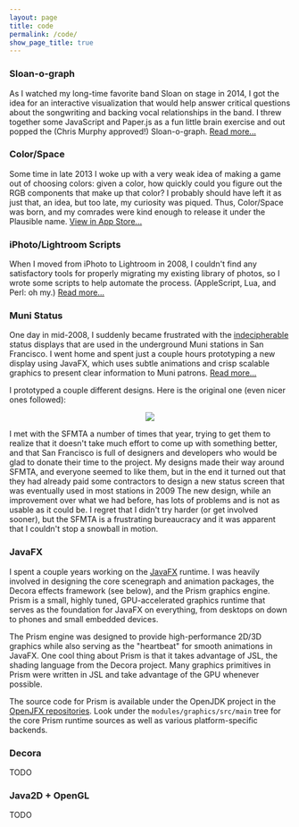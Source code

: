 ```yaml
---
layout: page
title: code
permalink: /code/
show_page_title: true
---
```


### Sloan-o-graph

As I watched my long-time favorite band Sloan on stage in 2014,
I got the idea for an interactive visualization that would help
answer critical questions about the songwriting and backing vocal
relationships in the band.
I threw together some JavaScript and Paper.js as a fun little
brain exercise and out popped the (Chris Murphy approved!)
Sloan-o-graph.
[Read more...](TODO)

### Color/Space

Some time in late 2013 I woke up with a very weak idea of making
a game out of choosing colors: given a color, how quickly could
you figure out the RGB components that make up that color?
I probably should have left it as just that, an idea, but too
late, my curiosity was piqued.
Thus, Color/Space was born, and my comrades were kind enough
to release it under the Plausible name.
[View in App Store...](TODO)

### iPhoto/Lightroom Scripts

When I moved from iPhoto to Lightroom in 2008, I couldn't find
any satisfactory tools for properly migrating my existing library
of photos, so I wrote some scripts to help automate the process.
(AppleScript, Lua, and Perl: oh my.)
[Read more...](TODO)

### Muni Status

One day in mid-2008, I suddenly became frustrated with the
[indecipherable](http://www.flickr.com/photos/chrispcampbell/2573863573/in/set-72157605585682253/)
status displays that are used in the underground Muni stations in
San Francisco.
I went home and spent just a couple hours prototyping a new display
using JavaFX, which uses subtle animations and crisp scalable graphics
to present clear information to Muni patrons.
[Read more...](TODO)

I prototyped a couple different designs. Here is the original one
(even nicer ones followed):

<p style="text-align:center;">
  <a href="http://www.flickr.com/photos/chrispcampbell/sets/72157605585682253/">
    <img id="muni_now" src="http://farm4.static.flickr.com/3125/2574617086_50d5066a1a_z_d.jpg"/>
  </a>
</p>
    
I met with the SFMTA a number of times that year, trying to get them
to realize that it doesn't take much effort to come up with something
better, and that San Francisco is full of designers and developers who
would be glad to donate their time to the project.
My designs made their way around SFMTA, and everyone seemed to like
them, but in the end it turned out that they had already paid some
contractors to design a new status screen that was eventually used
in most stations in 2009
The new design, while an improvement over what we had before, has
lots of problems and is not as usable as it could be.
I regret that I didn't try harder (or get involved sooner), but the
SFMTA is a frustrating bureaucracy and it was apparent that I couldn't
stop a snowball in motion. 

### JavaFX

I spent a couple years working on the [JavaFX](http://javafx.com/) runtime.
I was heavily involved in designing the core scenegraph and animation
packages, the Decora effects framework (see below), and the Prism graphics
engine.
Prism is a small, highly tuned, GPU-accelerated graphics runtime that serves
as the foundation for JavaFX on everything, from desktops on down to phones
and small embedded devices.

The Prism engine was designed to provide high-performance 2D/3D graphics
while also serving as the "heartbeat" for smooth animations in JavaFX.
One cool thing about Prism is that it takes advantage of JSL, the shading
language from the Decora project.
Many graphics primitives in Prism were written in JSL and take advantage
of the GPU whenever possible.

The source code for Prism is available under the OpenJDK project in the
[OpenJFX repositories](http://hg.openjdk.java.net/openjfx/9/rt/). Look
under the `modules/graphics/src/main` tree for the core Prism runtime sources
as well as various platform-specific backends.

<!-- TODO
I also wrote a series of entries on my old java.net blog about using the
effects package in JavaFX: 

    Introduction
    Basics
    Quality
    Chaining 
    -->
    
### Decora
  
TODO  

### Java2D + OpenGL

TODO
